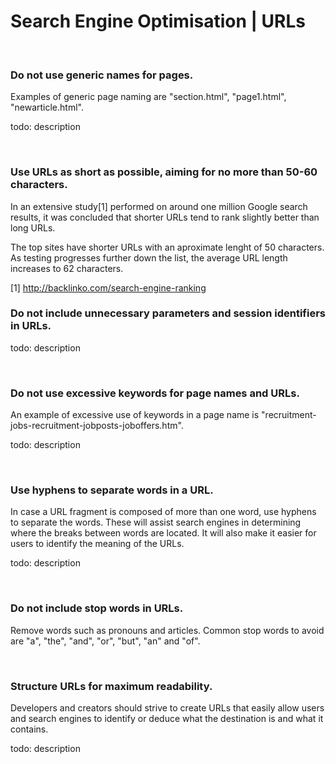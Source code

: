 # Search Engine Optimisation | URLs

<br>


### Do not use generic names for pages.

Examples of generic page naming are "section.html", "page1.html", "newarticle.html".

todo: description

<br>


### Use URLs as short as possible, aiming for no more than 50-60 characters.

In an extensive study[1] performed on around one million Google search results, it was concluded that shorter URLs tend to rank slightly better than long URLs.

The top sites have shorter URLs with an aproximate lenght of 50 characters. As testing progresses further down the list, the average URL length increases to 62 characters.

[1] http://backlinko.com/search-engine-ranking
<br>


### Do not include unnecessary parameters and session identifiers in URLs.

todo: description

<br>


### Do not use excessive keywords for page names and URLs.

An example of excessive use of keywords in a page name is "recruitment-jobs-recruitment-jobposts-joboffers.htm".

todo: description

<br>


### Use hyphens to separate words in a URL.

In case a URL fragment is composed of more than one word, use hyphens to separate the words. These will assist search engines in determining where the breaks
between words are located. It will also make it easier for users to identify the meaning of the URLs.

todo: description

<br>


### Do not include stop words in URLs.

Remove words such as pronouns and articles. Common stop words to avoid are "a", "the", "and", "or", "but", "an" and "of".

<br>


### Structure URLs for maximum readability.

Developers and creators should strive to create URLs that easily allow users and search engines to identify or deduce what the destination is and what it contains.

todo: description

<br>